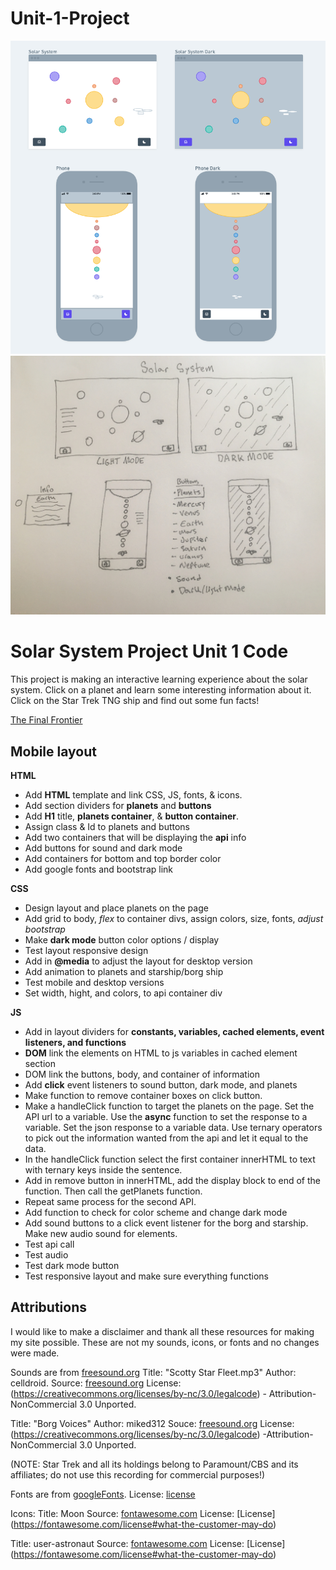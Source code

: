 # Unit-1-Project
![Wireframe](css/Wireframe-solarsystem.png)
![wireframDrawing](css/wireframe.jpg)



# Solar System Project Unit 1 Code 
This project is making an interactive learning experience about the solar system. Click on a planet and learn some interesting information about it. Click on the Star Trek TNG ship and find out some fun facts! 

[The Final Frontier](http://space-nerdy.surge.sh/)

## Mobile layout 

**HTML**
* Add **HTML** template and link CSS, JS, fonts, & icons.
* Add section dividers for **planets** and **buttons**
* Add **H1** title, **planets container**, & **button container**.
* Assign class & Id to planets and buttons
* Add two containers that will be displaying the **api** info
* Add buttons for sound and dark mode 
* Add containers for bottom and top border color
* Add google fonts and bootstrap link 

**CSS** 
* Design layout and place planets on the page
* Add grid to body, _flex_ to container divs, assign colors, size, fonts, _adjust bootstrap_ 
* Make **dark mode** button color options / display
* Test layout responsive design 
* Add in **@media** to adjust the layout for desktop version 
* Add animation to planets and starship/borg ship
* Test mobile and desktop versions
* Set width, hight, and colors, to api container div

**JS**
* Add in layout dividers for **constants, variables, cached elements, event listeners, and functions** 
* **DOM** link the elements on HTML to js variables in cached element section 
* DOM link the buttons, body, and container of information 
* Add **click** event listeners to sound button, dark mode, and planets
* Make function to remove container boxes on click button.
* Make a handleClick function to target the planets on the page. Set the API url to a variable. Use the **async** function to set the response to a variable. Set the json response to a variable data. Use ternary operators to pick out the information wanted from the api and let it equal to the data. 
* In the handleClick function select the first container innerHTML to text with ternary keys inside the sentence. 
* Add in remove button in innerHTML, add the display block to end of the function. Then call the getPlanets function. 
* Repeat same process for the second API. 
* Add function to check for color scheme and change dark mode
* Add sound buttons to a click event listener for the borg and starship. Make new audio sound for elements. 
* Test api call 
* Test audio 
* Test dark mode button 
* Test responsive layout and make sure everything functions 


## Attributions ##
I would like to make a disclaimer and thank all these resources for making my site possible. These are not my sounds, icons, or fonts and no changes were made. 

Sounds are from [freesound.org](https://freesound.org/)
Title: "Scotty Star Fleet.mp3"
Author: celldroid.
Source: [freesound.org](https://freesound.org/people/celldroid/sounds/134942/)
License: (https://creativecommons.org/licenses/by-nc/3.0/legalcode) - Attribution-NonCommercial 3.0 Unported.

Title: "Borg Voices"
Author: miked312
Souce: [freesound.org](https://freesound.org/people/miked312/sounds/243601/)
License: (https://creativecommons.org/licenses/by-nc/3.0/legalcode) -Attribution-NonCommercial 3.0 Unported.

(NOTE: Star Trek and all its holdings belong to Paramount/CBS and its affiliates; do not use this recording for commercial purposes!)

Fonts are from [googleFonts](https://fonts.google.com/specimen/Poiret+One?query=poire).
License: [license](https://scripts.sil.org/cms/scripts/page.php?site_id=nrsi&id=OFL)

Icons:
Title: Moon
Source: [fontawesome.com](https://fontawesome.com/icons/moon?style=solid)
License: [License] (https://fontawesome.com/license#what-the-customer-may-do)

Title: user-astronaut 
Source: [fontawesome.com](https://fontawesome.com/icons/user-astronaut?style=solid)
License: [License] (https://fontawesome.com/license#what-the-customer-may-do)